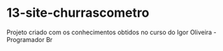 # 13-site-churrascometro
Projeto criado com os conhecimentos obtidos no curso do Igor Oliveira - Programador Br
